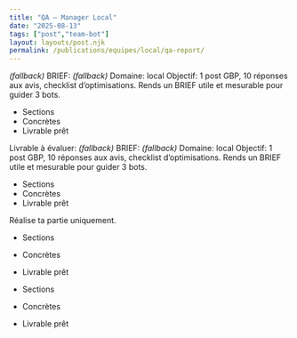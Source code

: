 ```yaml
---
title: "QA — Manager Local"
date: "2025-08-13"
tags: ["post","team-bot"]
layout: layouts/post.njk
permalink: /publications/equipes/local/qa-report/
---
```

*(fallback)* BRIEF:
*(fallback)* Domaine: local
Objectif: 1 post GBP, 10 réponses aux avis, checklist d’optimisations.
Rends un BRIEF utile et mesurable pour guider 3 bots.

- Sections
- Concrètes
- Livrable prêt

Livrable à évaluer:
*(fallback)* BRIEF:
*(fallback)* Domaine: local
Objectif: 1 post GBP, 10 réponses aux avis, checklist d’optimisations.
Rends un BRIEF utile et mesurable pour guider 3 bots.

- Sections
- Concrètes
- Livrable prêt

Réalise ta partie uniquement.

- Sections
- Concrètes
- Livrable prêt

- Sections
- Concrètes
- Livrable prêt
